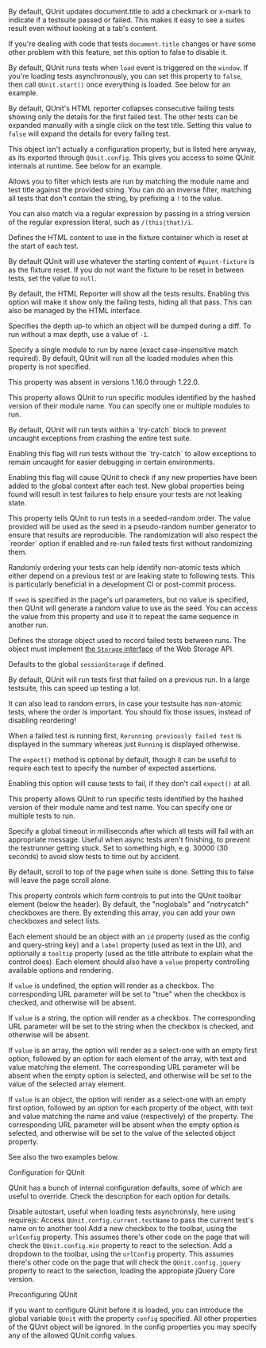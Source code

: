 <?xml version="1.0"?>
<?xml-stylesheet type="text/xsl" href="../entries2html.xsl" ?>
<entry type="property" name="QUnit.config">
	<title>QUnit.config</title>
	<signature>
		<property name="altertitle" type="Boolean" default="true">
			<desc>
				<p>By default, QUnit updates document.title to add a checkmark or x-mark to indicate if a testsuite passed or failed. This makes it easy to see a suites result even without looking at a tab's content.</p>
				<p>If you're dealing with code that tests <code>document.title</code> changes or have some other problem with this feature, set this option to false to disable it.</p>
			</desc>
		</property>
		<property name="autostart" type="Boolean" default="true">
			<desc>
				<p>By default, QUnit runs tests when <code>load</code> event is triggered on the <code>window</code>. If you're loading tests asynchronously, you can set this property to <code>false</code>, then call <code>QUnit.start()</code> once everything is loaded. See below for an example.</p>
			</desc>
		</property>
		<property name="collapse" type="Boolean" default="true">
			<desc>
				<p>By default, QUnit's HTML reporter collapses consecutive failing tests showing only the details for the first failed test. The other tests can be expanded manually with a single click on the test title. Setting this value to <code>false</code> will expand the details for every failing test.</p>
			</desc>
		</property>
		<property name="current" type="Object">
			<desc>
				<p>This object isn't actually a configuration property, but is listed here anyway, as its exported through <code>QUnit.config</code>. This gives you access to some QUnit internals at runtime. See below for an example.</p>
			</desc>
		</property>
		<property name="filter" type="String" default="undefined">
			<desc>
				<p>Allows you to filter which tests are run by matching the module name and test title against the provided string. You can do an inverse filter, matching all tests that don't contain the string, by prefixing a <code>!</code> to the value.</p>
				<p>You can also match via a regular expression by passing in a string version of the regular expression literal, such as <code>/(this|that)/i</code>.</p>
			</desc>
		</property>
		<property name="fixture" type="String" default="undefined">
			<desc>
				<p>Defines the HTML content to use in the fixture container which is reset at the start of each test.</p>
				<p>By default QUnit will use whatever the starting content of <code>#quint-fixture</code> is as the fixture reset. If you do not want the fixture to be reset in between tests, set the value to <code>null</code>.</p>
			</desc>
		</property>
		<property name="hidepassed" type="Boolean" default="false">
			<desc>
				<p>By default, the HTML Reporter will show all the tests results. Enabling this option will make it show only the failing tests, hiding all that pass. This can also be managed by the HTML interface.</p>
			</desc>
		</property>
		<property name="maxDepth" type="Number" default="5">
			<desc>
				<p>Specifies the depth up-to which an object will be dumped during a diff. To run without a max depth, use a value of <code>-1</code>.</p>
			</desc>
		</property>
		<property name="module" type="String" default="undefined">
			<desc>
				<p>Specify a single module to run by name (exact case-insensitive match required). By default, QUnit will run all the loaded modules when this property is not specified.</p>
				<p>This property was absent in versions 1.16.0 through 1.22.0.</p>
			</desc>
		</property>
		<property name="moduleId" type="Array" default="undefined">
			<desc>
				<p>This property allows QUnit to run specific modules identified by the hashed version of their module name. You can specify one or multiple modules to run.</p>
			</desc>
		</property>
		<property name="notrycatch" type="Boolean" default="false">
			<desc>
				<p>By default, QUnit will run tests within a `try-catch` block to prevent uncaught exceptions from crashing the entire test suite.</p>
				<p>Enabling this flag will run tests without the `try-catch` to allow exceptions to remain uncaught for easier debugging in certain environments.</p>
			</desc>
		</property>
		<property name="noglobals" type="Boolean" default="false">
			<desc>
				<p>Enabling this flag will cause QUnit to check if any new properties have been added to the global context after each test. New global properties being found will result in test failures to help ensure your tests are not leaking state.</p>
			</desc>
		</property>
		<property name="seed" type="String" default="undefined">
			<desc>
				<p>This property tells QUnit to run tests in a seeded-random order. The value provided will be used as the seed in a pseudo-random number generator to ensure that results are reproducible. The randomization will also respect the `reorder` option if enabled and re-run failed tests first without randomizing them.</p>
				<p>Randomly ordering your tests can help identify non-atomic tests which either depend on a previous test or are leaking state to following tests. This is particularly beneficial in a development CI or post-commit process.</p>
				<p>If <code>seed</code> is specified in the page's url parameters, but no value is specified, then QUnit will generate a random value to use as the seed. You can access the value from this property and use it to repeat the same sequence in another run.</p>
			</desc>
		</property>
		<property name="storage" type="Object" default="sessionStorage">
			<desc>
				<p>Defines the storage object used to record failed tests between runs. The object must implement <a href="https://html.spec.whatwg.org/multipage/webstorage.html#the-storage-interface">the <code>Storage</code> interface</a> of the Web Storage API.</p>
				<p>Defaults to the global <code>sessionStorage</code> if defined.</p>
			</desc>
		</property>
		<property name="reorder" type="Boolean" default="true">
			<desc>
				<p>By default, QUnit will run tests first that failed on a previous run. In a large testsuite, this can speed up testing a lot.</p>
				<p>It can also lead to random errors, in case your testsuite has non-atomic tests, where the order is important. You should fix those issues, instead of disabling reordering!</p>
				<p>When a failed test is running first, <code>Rerunning previously failed test</code> is displayed in the summary whereas just <code>Running</code> is displayed otherwise.</p>
			</desc>
		</property>
		<property name="requireExpects" type="Boolean" default="false">
			<desc>
				<p>The <code>expect()</code> method is optional by default, though it can be useful to require each test to specify the number of expected assertions.</p>
				<p>Enabling this option will cause tests to fail, if they don't call <code>expect()</code> at all.</p>
			</desc>
		</property>
		<property name="testId" type="Array" default="undefined">
			<desc>
				<p>This property allows QUnit to run specific tests identified by the hashed version of their module name and test name. You can specify one or multiple tests to run.</p>
			</desc>
		</property>
		<property name="testTimeout" type="Number" default="undefined">
			<desc>
				<p>Specify a global timeout in milliseconds after which all tests will fail with an appropriate message. Useful when async tests aren't finishing, to prevent the testrunner getting stuck. Set to something high, e.g. 30000 (30 seconds) to avoid slow tests to time out by accident.</p>
			</desc>
		</property>
		<property name="scrolltop" type="Boolean" default="true">
			<desc>
				<p>By default, scroll to top of the page when suite is done. Setting this to false will leave the page scroll alone.</p>
			</desc>
		</property>
		<property name="urlConfig" type="Array">
			<desc>
				<p>This property controls which form controls to put into the QUnit toolbar element (below the header). By default, the "noglobals" and "notrycatch" checkboxes are there. By extending this array, you can add your own checkboxes and select lists.</p>
				<p>Each element should be an object with an <code>id</code> property (used as the config and query-string key) and a <code>label</code> property (used as text in the UI), and optionally a <code>tooltip</code> property (used as the 	title attribute to explain what the control does). Each element should also have a <code>value</code> property controlling available options and rendering.</p>
				<p>If <code>value</code> is undefined, the option will render as a checkbox. The corresponding URL parameter will be set to "true" when the checkbox is checked, and otherwise will be absent.</p>
				<p>If <code>value</code> is a string, the option will render as a checkbox. The corresponding URL parameter will be set to the string when the checkbox is checked, and otherwise will be absent.</p>
				<p>If <code>value</code> is an array, the option will render as a select-one with an empty first option, followed by an option for each element of the array, with text and value matching the element. The corresponding URL parameter will be absent when the empty option is selected, and otherwise will be set to the value of the selected array element.</p>
				<p>If <code>value</code> is an object, the option will render as a select-one with an empty first option, followed by an option for each property of the object, with text and value matching the name and value (respectively) of the property. The corresponding URL parameter will be absent when the empty option is selected, and otherwise will be set to the value of the selected object property.</p>
				<p>See also the two examples below.</p>
			</desc>
		</property>
	</signature>
	<desc>Configuration for QUnit</desc>
	<longdesc>
		<p>QUnit has a bunch of internal configuration defaults, some of which are useful to override. Check the description for each option for details.</p>
	</longdesc>
	<example>
		<desc>Disable autostart, useful when loading tests asynchronsly, here using requirejs:</desc>
<code><![CDATA[
QUnit.config.autostart = false;
require(
	[ "tests/testModule1", "tests/testModule2" ],
	function() {
		QUnit.start();
	}
);
]]></code>
	</example>
	<example>
		<desc>Access <code>QUnit.config.current.testName</code> to pass the current test's name on to another tool</desc>
<code><![CDATA[
QUnit.test("some test", function() {
	// a few regular assertions
	// then a call to another tool
	speedTest( QUnit.config.current.testName, codeUnderTest );
});
]]></code>
	</example>
	<example>
		<desc>Add a new checkbox to the toolbar, using the <code>urlConfig</code> property. This assumes there's other code on the page that will check the <code>QUnit.config.min</code> property to react to the selection.</desc>
<code><![CDATA[
QUnit.config.urlConfig.push({
	id: "min",
	label: "Minified source",
	tooltip: "Load minified source files instead of the regular unminified ones."
});
]]></code>
	</example>
	<example>
		<desc>Add a dropdown to the toolbar, using the <code>urlConfig</code> property. This assumes there's other code on the page that will check the <code>QUnit.config.jquery</code> property to react to the selection, loading the appropiate jQuery Core version.</desc>
<code><![CDATA[
QUnit.config.urlConfig.push({
	id: "jquery",
	label: "jQuery version",
	value: [ "1.7.2", "1.8.3", "1.9.1" ],
	tooltip: "What jQuery Core version to test against"
});
]]></code>
	</example>
	<example>
		<desc>
			<p>
				Preconfiguring QUnit
			</p>
			<p>
				If you want to configure QUnit before it is loaded, you can introduce the global variable <code>QUnit</code> with the property <code>config</code> specified. All other properties of the QUnit object will be ignored. In the config properties you may specify any of the allowed QUnit.config values.
			</p>
		</desc>
<code><![CDATA[
// QUnit is not yet loaded here
window.QUnit = {
	config: {
		autoStart: false,
		noGlobals: true,
	}
};
]]></code>
	</example>
	<category slug="config"/>
</entry>
